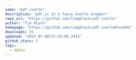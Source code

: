 ```yaml
---
name: "pdf.svelte"
description: "pdf.js in a fancy Svelte wrapper"
repo_url: "https://github.com/timgblack/pdf.svelte"
author: "Tim Black"
homepage: "https://github.com/timgblack/pdf.svelte#readme"
downloads: 56
updated: "2023-07-08T22:45:00.243Z"
github_stars: 5
tags: 
  - media
---
```

